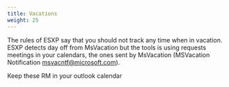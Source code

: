 ```yaml
---
title: Vacations
weight: 25
---
```


The rules of ESXP say that you should not track any time when in vacation. ESXP detects day off from MsVacation but the tools is using requests meetings in your calendars, the ones sent by MsVacation (MSVacation Notification <msvacntf@microsoft.com>).

Keep these RM in your outlook calendar
